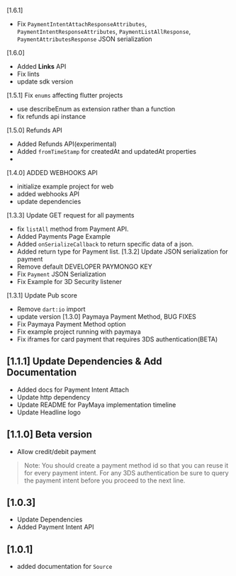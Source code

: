 [1.6.1]
- Fix `PaymentIntentAttachResponseAttributes`, `PaymentIntentResponseAttributes`, `PaymentListAllResponse`, `PaymentAttributesResponse` JSON serialization

[1.6.0]
- Added **Links** API
- Fix lints
- update sdk version

[1.5.1] Fix `enums` affecting flutter projects
- use describeEnum as extension rather than a function
- fix refunds api instance

[1.5.0] Refunds API
- Added Refunds API(experimental)
- Added `fromTimeStamp` for createdAt and updatedAt properties
- 
[1.4.0] ADDED WEBHOOKS API
- initialize example project for web
- added webhooks API
- update dependencies

[1.3.3] Update GET request for all payments
- fix `listAll` method from Payment API.
- Added Payments Page Example
- Added `onSerializeCallback` to return specific data of a json.
- Added return type for Payment list.
[1.3.2] Update JSON serialization for payment
- Remove default DEVELOPER PAYMONGO KEY
- Fix `Payment` JSON Serialization
- Fix Example for 3D Security listener

[1.3.1] Update Pub score
- Remove `dart:io` import
- update version
[1.3.0] Paymaya Payment Method, BUG FIXES
- Fix Paymaya Payment Method option
- Fix example project running with paymaya
- Fix iframes for card payment that requires 3DS authentication(BETA)
## [1.1.1] Update Dependencies & Add Documentation
- Added docs for Payment Intent Attach
- Update http dependency
- Update README for PayMaya implementation timeline
- Update Headline logo
## [1.1.0] Beta version
- Allow credit/debit payment
> Note: You should create a payment method id so that you can reuse it for every payment intent.
> For any 3DS authentication be sure to query the payment intent before you proceed to the next line.
## [1.0.3]
- Update Dependencies
- Added Payment Intent API


## [1.0.1]
- added documentation for `Source`
